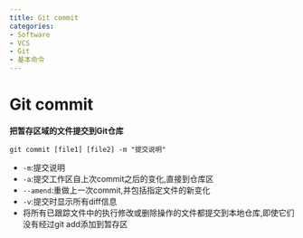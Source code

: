 ```yaml
---
title: Git commit
categories:
- Software
- VCS
- Git
- 基本命令
---
```

# Git commit

**把暂存区域的文件提交到Git仓库**

```shell
git commit [file1] [file2] -m "提交说明"
```

- `-m`:提交说明
- `-a`:提交工作区自上次commit之后的变化,直接到仓库区
- `--amend`:重做上一次commit,并包括指定文件的新变化
- `-v`:提交时显示所有diff信息
- 将所有已跟踪文件中的执行修改或删除操作的文件都提交到本地仓库,即使它们没有经过git add添加到暂存区

